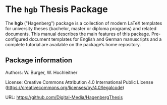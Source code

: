 # The `hgb` Thesis Package

The **hgb** ("Hagenberg") package is a collection of modern LaTeX templates for
university theses (bachelor, master or diploma programs) and related documents.
This manual describes the main features of this package. Pre-configured document
templates for English and German manuscripts and a complete tutorial are available
on the package’s home repository.


## Package information

Authors:
	W. Burger, W. Hochleitner

License:
	Creative Commons Attribution 4.0 International Public License
	(https://creativecommons.org/licenses/by/4.0/legalcode)
	
URL:
	https://github.com/Digital-Media/HagenbergThesis

